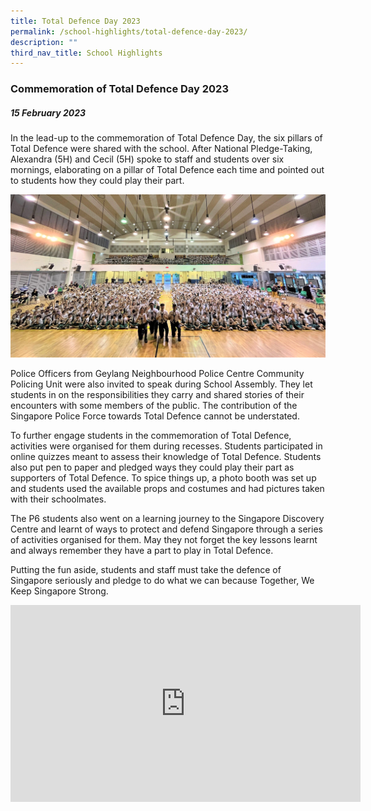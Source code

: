 ```yaml
---
title: Total Defence Day 2023
permalink: /school-highlights/total-defence-day-2023/
description: ""
third_nav_title: School Highlights
---
```

### Commemoration of Total Defence Day 2023

##### 15 February 2023

In the lead-up to the commemoration of Total Defence Day, the six pillars of Total Defence were shared with the school.  After National Pledge-Taking, Alexandra (5H) and Cecil (5H) spoke to staff and students over six mornings, elaborating on a pillar of Total Defence each time and pointed out to students how they could play their part.

![](/images/Event/TDD%202023/thank%20you%20tdd.jpg)

Police Officers from Geylang Neighbourhood Police Centre Community Policing Unit were also invited to speak during School Assembly. They let students in on the responsibilities they carry and shared stories of their encounters with some members of the public. The contribution of the Singapore Police Force towards Total Defence cannot be understated.

To further engage students in the commemoration of Total Defence, activities were organised for them during recesses. Students participated in online quizzes meant to assess their knowledge of Total Defence. Students also put pen to paper and pledged ways they could play their part as supporters of Total Defence. To spice things up, a photo booth was set up and students used the available props and costumes and had pictures taken with their schoolmates.
 
The P6 students also went on a learning journey to the Singapore Discovery Centre and learnt of ways to protect and defend Singapore through a series of activities organised for them. May they not forget the key lessons learnt and always remember they have a part to play in Total Defence. 

Putting the fun aside, students and staff must take the defence of Singapore seriously and pledge to do what we can because Together, We Keep Singapore Strong.

<iframe allowfullscreen="" allow="accelerometer; autoplay; clipboard-write; encrypted-media; gyroscope; picture-in-picture; web-share" frameborder="0" title="YouTube video player" src="https://www.youtube.com/embed/zwqhWcD7uL0" height="315" width="560"></iframe>